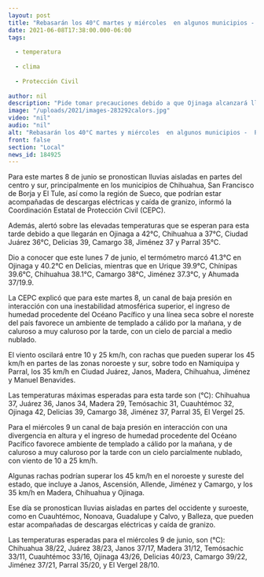 ```yaml
---
layout: post
title: "Rebasarán los 40°C martes y miércoles  en algunos municipios -  Protección Civil"
date: 2021-06-08T17:38:00.000-06:00
tags:
  
  - temperatura
  
  - clima
  
  - Protección Civil
  
author: nil
description: "Pide tomar precauciones debido a que Ojinaga alcanzará llegará a los 43°C, mientras que Chihuahua llegarán a los 38°C; también se esperan lluvias para Chihuahua, San Francisco de Borja, El Tule, Cuauhtémoc, Nonoava, Guadalupe y Calvo, y Balleza"
image: "/uploads/2021/images-283292calors.jpg"
video: "nil"
audio: "nil"
alt: "Rebasarán los 40°C martes y miércoles  en algunos municipios -  Protección Civil"
front: false
section: "Local"
news_id: 184925
---
```


Para este martes 8 de junio se pronostican lluvias aisladas en partes del centro y sur, principalmente en los municipios de Chihuahua, San Francisco de Borja y El Tule, así como la región de Sueco, que podrían estar acompañadas de descargas eléctricas y caída de granizo, informó la Coordinación Estatal de Protección Civil (CEPC).

 

Además, alertó sobre las elevadas temperaturas que se esperan para esta tarde debido a que llegarán en Ojinaga a 42°C, Chihuahua a 37°C, Ciudad Juárez 36°C, Delicias 39, Camargo 38, Jiménez 37 y Parral 35°C.

 

Dio a conocer que este lunes 7 de junio, el termómetro marcó 41.3°C en Ojinaga y 40.2°C en Delicias, mientras que en Urique 39.9°C, Chínipas 39.6°C, Chihuahua 38.1°C, Camargo 38°C, Jiménez 37.3°C, y Ahumada 37/19.9.

 

La CEPC explicó que para este martes 8, un canal de baja presión en interacción con una inestabilidad atmosférica superior, el ingreso de humedad procedente del Océano Pacífico y una línea seca sobre el noreste del país favorece un ambiente de templado a cálido por la mañana, y de caluroso a muy caluroso por la tarde, con un cielo de parcial a medio nublado.

 

El  viento oscilará entre 10 y 25 km/h, con rachas que pueden superar los 45 km/h en partes de las zonas noroeste y sur, sobre todo en Namiquipa y Parral, los 35 km/h en Ciudad Juárez, Janos, Madera, Chihuahua, Jiménez y Manuel Benavides.

 

Las temperaturas máximas esperadas para esta tarde son (°C): Chihuahua 37, Juárez 36, Janos 34, Madera 29, Temósachic 31, Cuauhtémoc 32, Ojinaga 42, Delicias 39, Camargo 38, Jiménez 37, Parral 35, El Vergel 25.

 

Para el miércoles 9 un canal de baja presión en interacción con una divergencia en altura y el ingreso de humedad procedente del Océano Pacífico favorece ambiente de templado a cálido por la mañana, y de caluroso a muy caluroso por la tarde con un cielo parcialmente nublado, con viento de 10 a 25 km/h.

 

Algunas rachas podrían superar los 45 km/h en el noroeste y sureste del estado, que incluye a Janos, Ascensión, Allende, Jiménez y Camargo, y los 35 km/h en Madera, Chihuahua y Ojinaga.

 

Ese día se pronostican lluvias aisladas en partes del occidente y suroeste, como en Cuauhtémoc, Nonoava, Guadalupe y Calvo, y Balleza, que pueden estar acompañadas de descargas eléctricas y caída de granizo.

 

Las temperaturas esperadas para el miércoles 9 de junio, son (°C): Chihuahua 38/22, Juárez 38/23, Janos 37/17, Madera 31/12, Temósachic 33/11, Cuauhtémoc 33/16, Ojinaga 43/26, Delicias 40/23, Camargo 39/22, Jiménez 37/21, Parral 35/20, y El Vergel 28/10.